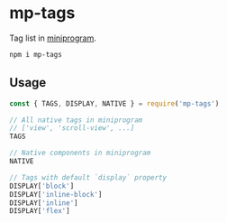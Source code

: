 # mp-tags

Tag list in [miniprogram](https://developers.weixin.qq.com/miniprogram/dev/component/).

```bash
npm i mp-tags
```

## Usage

```javascript
const { TAGS, DISPLAY, NATIVE } = require('mp-tags')

// All native tags in miniprogram
// ['view', 'scroll-view', ...]
TAGS

// Native components in miniprogram
NATIVE

// Tags with default `display` property
DISPLAY['block']
DISPLAY['inline-block']
DISPLAY['inline']
DISPLAY['flex']
```
